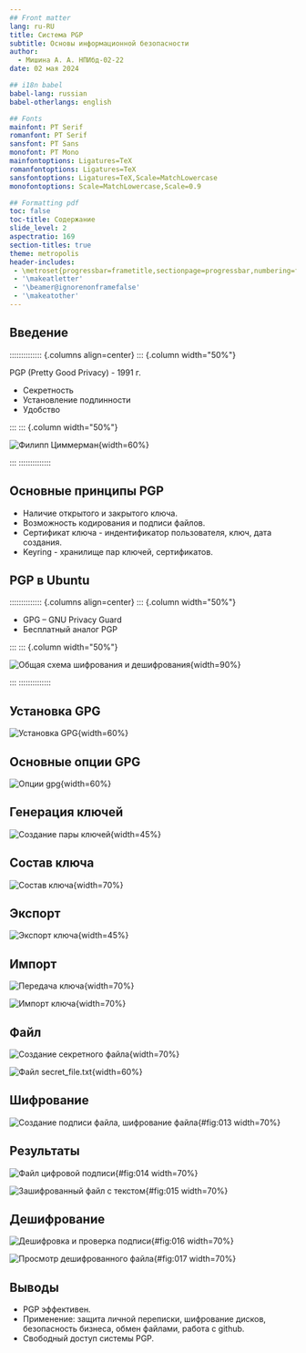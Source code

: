 ```yaml
---
## Front matter
lang: ru-RU
title: Система PGP
subtitle: Основы информационной безопасности
author:
  - Мишина А. А. НПИбд-02-22
date: 02 мая 2024

## i18n babel
babel-lang: russian
babel-otherlangs: english

## Fonts
mainfont: PT Serif
romanfont: PT Serif
sansfont: PT Sans
monofont: PT Mono
mainfontoptions: Ligatures=TeX
romanfontoptions: Ligatures=TeX
sansfontoptions: Ligatures=TeX,Scale=MatchLowercase
monofontoptions: Scale=MatchLowercase,Scale=0.9

## Formatting pdf
toc: false
toc-title: Содержание
slide_level: 2
aspectratio: 169
section-titles: true
theme: metropolis
header-includes:
 - \metroset{progressbar=frametitle,sectionpage=progressbar,numbering=fraction}
 - '\makeatletter'
 - '\beamer@ignorenonframefalse'
 - '\makeatother'
---
```


## Введение

:::::::::::::: {.columns align=center}
::: {.column width="50%"}

PGP (Pretty Good Privacy) - 1991 г. 

* Секретность
* Установление подлинности
* Удобство

:::
::: {.column width="50%"}

![Филипп Циммерман](image/1.jpeg){width=60%}

:::
::::::::::::::

## Основные принципы PGP

- Наличие открытого и закрытого ключа.
- Возможность кодирования и подписи файлов.
- Сертификат ключа - индентификатор пользователя, ключ, дата создания.
- Keyring - хранилище пар ключей, сертификатов.

## PGP в Ubuntu

:::::::::::::: {.columns align=center}
::: {.column width="50%"}

- GPG – GNU Privacy Guard
- Бесплатный аналог PGP

:::
::: {.column width="50%"}

![Общая схема шифрования и дешифрования](image/2.png){width=90%}

:::
::::::::::::::

## Установка GPG

![Установка GPG](image/3.png){width=60%}

## Основные опции GPG

![Опции gpg](image/4.png){width=60%}

## Генерация ключей

![Создание пары ключей](image/5.png){width=45%}

## Состав ключа

![Состав ключа](image/6.png){width=70%}

## Экспорт

![Экспорт ключа](image/7.png){width=45%}

## Импорт

![Передача ключа](image/8.png){width=70%}

![Импорт ключа](image/9.png){width=70%}

## Файл

![Создание секретного файла](image/10.png){width=70%}

![Файл secret_file.txt](image/11.png){width=60%}

## Шифрование

![Создание подписи файла, шифрование файла](image/12.png){#fig:013 width=70%}

## Результаты

![Файл цифровой подписи](image/13.png){#fig:014 width=70%}

![Зашифрованный файл с текстом](image/14.png){#fig:015 width=70%}

## Дешифрование

![Дешифровка и проверка подписи](image/15.png){#fig:016 width=70%}

![Просмотр дешифрованного файла](image/16.png){#fig:017 width=70%}

## Выводы

- PGP эффективен.
- Применение: защита личной переписки, шифрование дисков, безопасность бизнеса, обмен файлами, работа с github.
- Свободный доступ системы PGP.
